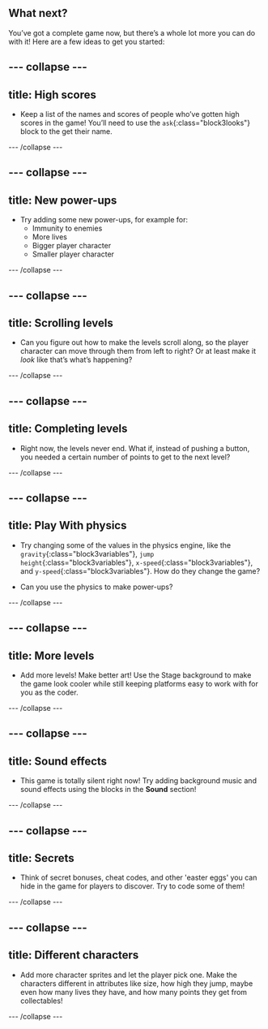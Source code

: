 ## What next?

You’ve got a complete game now, but there’s a whole lot more you can do with it! Here are a few ideas to get you started:
 
--- collapse ---
--- 
title: High scores
---

+ Keep a list of the names and scores of people who’ve gotten high scores in the game! You’ll need to use the `ask`{:class="block3looks"} block to the get their name.

--- /collapse ---

--- collapse ---
--- 
title: New power-ups
---

+ Try adding some new power-ups, for example for:
  * Immunity to enemies
  * More lives
  * Bigger player character
  * Smaller player character
 
--- /collapse ---

--- collapse ---
--- 
title: Scrolling levels
---

+ Can you figure out how to make the levels scroll along, so the player character can move through them from left to right? Or at least make it _look_ like that’s what’s happening?
 
--- /collapse ---

--- collapse ---
--- 
title: Completing levels
---

+ Right now, the levels never end. What if, instead of pushing a button, you needed a certain number of points to get to the next level?
 
--- /collapse ---

--- collapse ---
--- 
title: Play With physics
---

+ Try changing some of the values in the physics engine, like the `gravity`{:class="block3variables"}, `jump height`{:class="block3variables"}, `x-speed`{:class="block3variables"}, and `y-speed`{:class="block3variables"}. How do they change the game?

+ Can you use the physics to make power-ups?
 
--- /collapse ---

--- collapse ---
--- 
title: More levels
---

+ Add more levels! Make better art! Use the Stage background to make the game look cooler while still keeping platforms easy to work with for you as the coder.
 
--- /collapse ---

--- collapse ---
--- 
title: Sound effects
---

+ This game is totally silent right now! Try adding background music and sound effects using the blocks in the **Sound** section!
 
--- /collapse ---

--- collapse ---
--- 
title: Secrets
---

+ Think of secret bonuses, cheat codes, and other 'easter eggs' you can hide in the game for players to discover. Try to code some of them!
 
--- /collapse ---

--- collapse ---
--- 
title: Different characters
---

+ Add more character sprites and let the player pick one. Make the characters different in attributes like size, how high they jump, maybe even how many lives they have, and how many points they get from collectables! 

--- /collapse ---